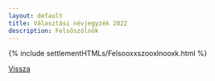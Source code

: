 ```yaml
---
layout: default
title: Választási névjegyzék 2022
description: Felsőszölnök
---
```


{% include settlementHTMLs/Felsooxxszooxlnooxk.html %}

[Vissza](../)